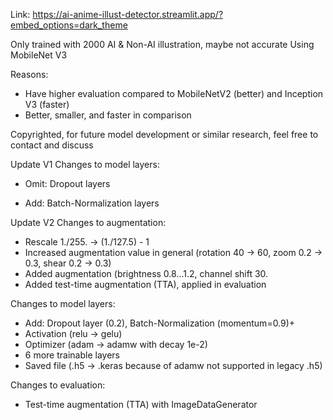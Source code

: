 Link:
https://ai-anime-illust-detector.streamlit.app/?embed_options=dark_theme

Only trained with 2000 AI & Non-AI illustration, maybe not accurate
Using MobileNet V3

Reasons:
- Have higher evaluation compared to MobileNetV2 (better) and Inception V3 (faster)
- Better, smaller, and faster in comparison

Copyrighted, for future model development or similar research, feel free to contact and discuss

Update V1
Changes to model layers:
- Omit: Dropout layers
+ Add: Batch-Normalization layers

Update V2
Changes to augmentation:
+ Rescale 1./255. -> (1./127.5) - 1
+ Increased augmentation value in general (rotation 40 -> 60, zoom 0.2 -> 0.3, shear 0.2 -> 0.3)
+ Added augmentation (brightness 0.8...1.2, channel shift 30.
+ Added test-time augmentation (TTA), applied in evaluation

Changes to model layers:
+ Add: Dropout layer (0.2), Batch-Normalization (momentum=0.9)+
+ Activation (relu -> gelu)
+ Optimizer (adam -> adamw with decay 1e-2)
+ 6 more trainable layers
+ Saved file (.h5 -> .keras because of adamw not supported in legacy .h5)

Changes to evaluation:
+ Test-time augmentation (TTA) with ImageDataGenerator
